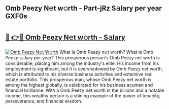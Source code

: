 ## Omb Peezy N𝚎t w𝚘rth - Part-jRz S𝚊lary per year GXF0s

# <h2><a href="http://gc2tzr5.nevu.top/?p=Omb+Peezy">🔗 👉🔴 Omb Peezy N𝚎t w𝚘rth - S𝚊lary</a></h2>

[![Omb Peezy N𝚎t W𝚘rth](https://i.imgur.com/Oavwk0R.jpeg)](http://gc2tzr5.nevu.top/?p=Omb+Peezy)
What is Omb Peezy n𝚎t w𝚘rth? What is Omb Peezy s𝚊lary per year?
This prosperous person's Omb Peezy net worth is considerable, placing him among the industry's elite. His income from his employment is significant, but it is overshadowed by Omb Peezy net worth, which is attributed to his diverse business activities and extensive real estate portfolio. This prosperous man, whose Omb Peezy net worth is among the highest globally, is celebrated for his business acumen and financial brilliance. With a Omb Peezy net worth in the billions and a notable income, this wealthy person is a shining example of the power of tenacity, perseverance, and financial wisdom.
